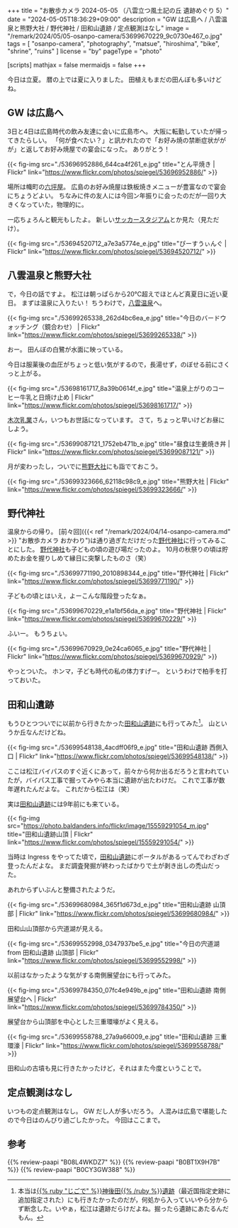 +++
title = "お散歩カメラ 2024-05-05 （八雲立つ風土記の丘 遺跡めぐり 5）"
date =  "2024-05-05T18:36:29+09:00"
description = "GW は広島へ / 八雲温泉と熊野大社 / 野代神社 / 田和山遺跡 / 定点観測はなし"
image = "/remark/2024/05/05-osanpo-camera/53699670229_9c0730e467_o.jpg"
tags = [ "osanpo-camera", "photography", "matsue", "hiroshima", "bike", "shrine", "ruins" ]
license = "by"
pageType = "photo"

[scripts]
  mathjax = false
  mermaidjs = false
+++

今日は立夏。
暦の上では夏に入りました。
田植えもまだの田んぼも多いけどね。

## GW は広島へ

3日と4日は広島時代の飲み友達に会いに広島市へ。
大阪に転勤していたが帰ってきたらしい。
「何が食べたい？」と訊かれたので「お好み焼の禁断症状ががが」と返してお好み焼屋での宴会になった。
ありがとう！

{{< fig-img src="./53696952886_644ca4f261_e.jpg" title="とん平焼き | Flickr" link="https://www.flickr.com/photos/spiegel/53696952886/" >}}

場所は幟町の[六坪屋]。
広島のお好み焼屋は鉄板焼きメニューが豊富なので宴会にちょうどよい。
ちなみに件の友人には今回ン年振りに会ったのだが一回り大きくなっていた，物理的に。

一応ちょろんと観光もしたよ。
新しい[サッカースタジアム](https://hiroshima-stadiumpark.jp/peacewing/ "エディオンピースウイング広島:EDION PEACE WING HIROSHIMA")とか見た（見ただけ）。

{{< fig-img src="./53694520712_a7e3a5774e_e.jpg" title="ぴーすうぃんぐ | Flickr" link="https://www.flickr.com/photos/spiegel/53694520712/" >}}

## 八雲温泉と熊野大社

で，今日の話ですよ。
松江は朝っぱらから20℃超えでほとんど真夏日に近い夏日。
まずは温泉に入りたい！ ちうわけで，[八雲温泉][八雲温泉ゆうあい熊野館]へ。

{{< fig-img src="./53699265338_262d4bc6ea_e.jpg" title="今日のバードウォッチング（鏡合わせ） | Flickr" link="https://www.flickr.com/photos/spiegel/53699265338/" >}}

おー。
田んぼの白鷺が水面に映っている。

今日は服薬後の血圧がちょっと低い気がするので，長湯せず，のぼせる前にさくっと上がる。

{{< fig-img src="./53698161717_8a39b0614f_e.jpg" title="温泉上がりのコーヒー牛乳と日焼け止め | Flickr" link="https://www.flickr.com/photos/spiegel/53698161717/" >}}

[木次乳業]さん，いつもお世話になっています。
さて，ちょっと早いけどお昼にしよう。

{{< fig-img src="./53699087121_1752eb471b_e.jpg" title="昼食は生姜焼き丼 | Flickr" link="https://www.flickr.com/photos/spiegel/53699087121/" >}}

月が変わったし，ついでに[熊野大社]にも詣でておこう。

{{< fig-img src="./53699323666_62118c98c9_e.jpg" title="熊野大社 | Flickr" link="https://www.flickr.com/photos/spiegel/53699323666/" >}}

## 野代神社

温泉からの帰り。
[前々回]({{< ref "/remark/2024/04/14-osanpo-camera.md" >}} "お散歩カメラ おかわり")は通り過ぎただけだった[野代神社]に行ってみることにした。
[野代神社]も子どもの頃の遊び場だったのよ。
10月の秋祭りの頃は貯めたお金を握りしめて縁日に突撃したものさ（笑）

{{< fig-img src="./53699771190_2010898344_e.jpg" title="野代神社 | Flickr" link="https://www.flickr.com/photos/spiegel/53699771190/" >}}

子どもの頃とはいえ，よーこんな階段登ったなぁ。

{{< fig-img src="./53699670229_e1a1bf56da_e.jpg" title="野代神社 | Flickr" link="https://www.flickr.com/photos/spiegel/53699670229/" >}}

ふいー。
もうちょい。

{{< fig-img src="./53699670929_0e24ca6065_e.jpg" title="野代神社 | Flickr" link="https://www.flickr.com/photos/spiegel/53699670929/" >}}

やっとついた。
ホンマ，子ども時代の私の体力すげー。
というわけで柏手を打っておいた。

## 田和山遺跡

もうひとつついでに以前から行きたかった[田和山遺跡]にも行ってみた[^s1]。
山というか丘なんだけどね。

[^s1]: 本当は[{{% ruby "じごで" %}}神後田{{% /ruby %}}遺跡](https://www.city.matsue.lg.jp/soshikikarasagasu/bunkasports_maizobunkazaichosaka/rekishi_bunkazai/1/1/4097.html "神後田遺跡／松江市ホームページ")（最近国指定史跡に追加指定された）にも行きたかったのだが，何処から入っていいやら分からず断念した。いやぁ，松江は遺跡だらけだよね。掘ったら遺跡にあたるんだもん。

{{< fig-img src="./53699548138_4acdff06f9_e.jpg" title="田和山遺跡 西側入口 | Flickr" link="https://www.flickr.com/photos/spiegel/53699548138/" >}}

ここは松江バイパスのすぐ近くにあって，前々から何か出るだろうと言われていたが，バイパス工事で掘ってみやら本当に遺跡が出たわけだ。
これで工事が数年遅れたんだよな。
これだから松江は（笑）

実は[田和山遺跡]には9年前にも来ている。

{{< fig-img src="https://photo.baldanders.info/flickr/image/15559291054_m.jpg" title="田和山遺跡山頂 | Flickr" link="https://www.flickr.com/photos/spiegel/15559291054/" >}}

当時は Ingress をやってた頃で，[田和山遺跡]にポータルがあるってんでわざわざ登ったんだよな。
まだ調査発掘が終わったばかりで土が剥き出しの禿山だった。

あれからずいぶんと整備されたようだ。

{{< fig-img src="./53699680984_365f1d673d_e.jpg" title="田和山遺跡 山頂部 | Flickr" link="https://www.flickr.com/photos/spiegel/53699680984/" >}}

田和山山頂部から宍道湖が見える。

{{< fig-img src="./53699552998_0347937be5_e.jpg" title="今日の宍道湖 from 田和山遺跡 山頂部 | Flickr" link="https://www.flickr.com/photos/spiegel/53699552998/" >}}

以前はなかったような気がする南側展望台にも行ってみた。

{{< fig-img src="./53699784350_07fc4e949b_e.jpg" title="田和山遺跡 南側展望台へ | Flickr" link="https://www.flickr.com/photos/spiegel/53699784350/" >}}

展望台から山頂部を中心とした三重環壕がよく見える。

{{< fig-img src="./53699558788_27a9a66009_e.jpg" title="田和山遺跡 三重環濠 | Flickr" link="https://www.flickr.com/photos/spiegel/53699558788/" >}}

田和山の古墳も見に行きたかったけど，それはまた今度ということで。

## 定点観測はなし

いつもの定点観測はなし。
GW だし人が多いだろう。
人混みは広島で堪能したので今日はのんびり過ごしたかった。
今回はここまで。

[六坪屋]: https://maps.app.goo.gl/RbdCzujmkATJq3m17
[八雲温泉ゆうあい熊野館]: https://www.kumanokan.jp/ "八雲温泉ゆうあい熊野館"
[木次乳業]: https://www.kisuki-milk.co.jp/ "木次乳業"
[熊野大社]: http://www.kumanotaisha.or.jp/ "出雲國一之宮　熊野大社"
[野代神社]: https://maps.app.goo.gl/7TXXsczdUji7YmGY9
[田和山遺跡]: https://maps.app.goo.gl/dngDc3nSdHwcHdUD7

## 参考

{{% review-paapi "B08L4WKDZ7" %}} <!-- PowerShot ZOOM -->
{{% review-paapi "B0BT1X9H7B" %}} <!-- 日焼け止め -->
{{% review-paapi "B0CY3GW388" %}} <!-- ヘブンバーンズレッド ヘブバン  “She is Legend” 春眠旅団 -->
